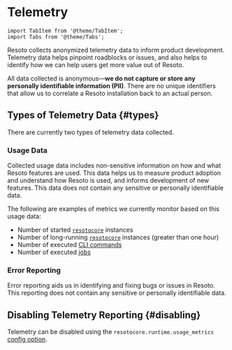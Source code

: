 # Telemetry

```mdx-code-block
import TabItem from '@theme/TabItem';
import Tabs from '@theme/Tabs';
```

Resoto collects anonymized telemetry data to inform product development. Telemetry data helps pinpoint roadblocks or issues, and also helps to identify how we can help users get more value out of Resoto.

All data collected is anonymous—**we do not capture or store any personally identifiable information (PII)**. There are no unique identifiers that allow us to correlate a Resoto installation back to an actual person.

## Types of Telemetry Data {#types}

There are currently two types of telemetry data collected.

### Usage Data

Collected usage data includes non-sensitive information on how and what Resoto features are used. This data helps us to measure product adoption and understand how Resoto is used, and informs development of new features. This data does not contain any sensitive or personally identifiable data.

The following are examples of metrics we currently monitor based on this usage data:

- Number of started [`resotocore`](../concepts/components/core.md) instances
- Number of long-running [`resotocore`](../concepts/components/core.md) instances (greater than one hour)
- Number of executed [CLI commands](./cli/index.md)
- Number of executed [jobs](../concepts/automation/job.md)

### Error Reporting

Error reporting aids us in identifying and fixing bugs or issues in Resoto. This reporting does not contain any sensitive or personally identifiable data.

## Disabling Telemetry Reporting {#disabling}

Telemetry can be disabled using the `resotocore.runtime.usage_metrics` [config option](../getting-started/configuring-resoto.md).
